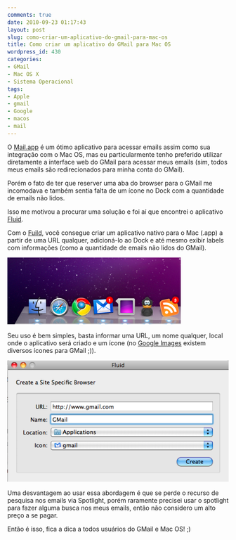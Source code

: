 ```yaml
---
comments: true
date: 2010-09-23 01:17:43
layout: post
slug: como-criar-um-aplicativo-do-gmail-para-mac-os
title: Como criar um aplicativo do GMail para Mac OS
wordpress_id: 430
categories:
- GMail
- Mac OS X
- Sistema Operacional
tags:
- Apple
- gmail
- Google
- macos
- mail
---
```


O [Mail.app](http://www.apple.com/macosx/what-is-macosx/mail-ical-address-book.html) é um ótimo aplicativo para acessar emails assim como sua integração com o Mac OS, mas eu particularmente tenho preferido utilizar diretamente a interface web do GMail para acessar meus emails (sim, todos meus emails são redirecionados para minha conta do GMail).

Porém o fato de ter que reserver uma aba do browser para o GMail me incomodava e também sentia falta de um ícone no Dock com a quantidade de emails não lidos.

Isso me motivou a procurar uma solução e foi aí que encontrei o aplicativo [Fluid](http://fluidapp.com/).

Com o [Fuild](http://fluidapp.com/), você consegue criar um aplicativo nativo para o Mac (.app) a partir de uma URL qualquer, adicioná-lo ao Dock e até mesmo exibir labels com informações (como a quantidade de emails não lidos do GMail).

[![](/images/2010/09/Screen-shot-2010-09-23-at-12.53.35-AM.png)](/images/2010/09/Screen-shot-2010-09-23-at-12.53.35-AM.png)

Seu uso é bem simples, basta informar uma URL, um nome qualquer, local onde o aplicativo será criado e um ícone (no [Google Images](http://www.google.com.br/imghp?hl=pt-BR&tab=wi) existem diversos ícones para GMail ;)).

[![](/images/2010/09/Screen-shot-2010-09-23-at-12.52.34-AM.png)](/images/2010/09/Screen-shot-2010-09-23-at-12.52.34-AM.png)

Uma desvantagem ao usar essa abordagem é que se perde o recurso de pesquisa nos emails via Spotlight, porém raramente precisei usar o spotlight para fazer alguma busca nos meus emails, então não considero um alto preço a se pagar.

Então é isso, fica a dica a todos usuários do GMail e Mac OS! ;)